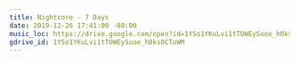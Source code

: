 ```yaml
---
title: Nightcore - 7 Days
date: 2019-12-26 17:41:00 -08:00
music_loc: https://drive.google.com/open?id=1YSo1YKuLvi1tTOWEySuoe_h0ks0CToWM
gdrive_id: 1YSo1YKuLvi1tTOWEySuoe_h0ks0CToWM
---
```


